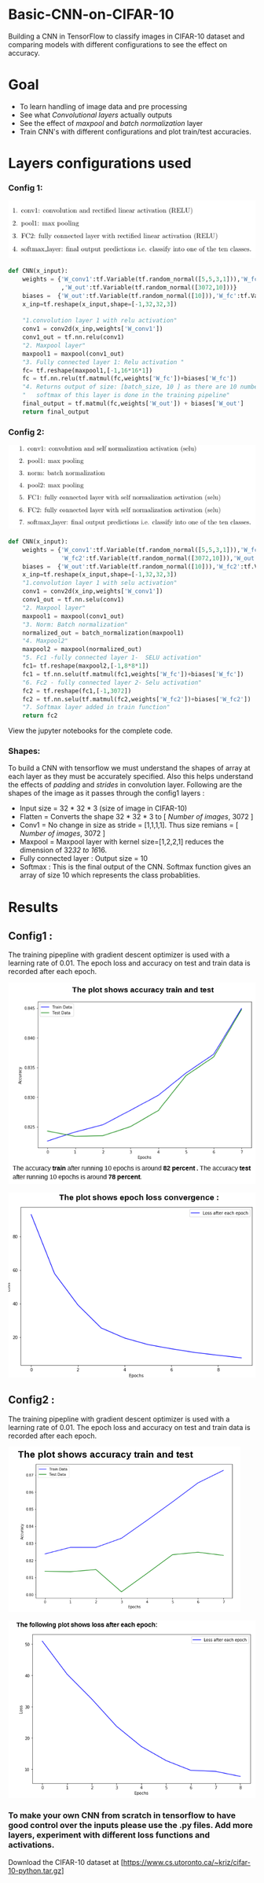 # Basic-CNN-on-CIFAR-10
Building a CNN in TensorFlow to classify images in CIFAR-10 dataset and comparing models with different configurations to see the effect on accuracy.

# Goal 
* To learn handling of image data and pre processing
* See what *Convolutional layers* actually outputs
* See the effect of *maxpool* and *batch normalization* layer
* Train CNN's with different configurations and plot train/test accuracies.

# Layers configurations used 
### Config 1:
![alt text](config1.png)

```python
def CNN(x_input):
    weights = {'W_conv1':tf.Variable(tf.random_normal([5,5,3,1])),'W_fc':tf.Variable(tf.random_normal([1*16*16,3072]))
               ,'W_out':tf.Variable(tf.random_normal([3072,10]))}
    biases =  {'W_out':tf.Variable(tf.random_normal([10])),'W_fc':tf.Variable(tf.random_normal([3072]))}
    x_inp=tf.reshape(x_input,shape=[-1,32,32,3])
    
    "1.convolution layer 1 with relu activation"
    conv1 = conv2d(x_inp,weights['W_conv1'])
    conv1_out = tf.nn.relu(conv1)
    "2. Maxpool layer"
    maxpool1 = maxpool(conv1_out)
    "3. Fully connected layer 1: Relu activation "
    fc= tf.reshape(maxpool1,[-1,16*16*1])
    fc = tf.nn.relu(tf.matmul(fc,weights['W_fc'])+biases['W_fc'])
    "4. Returns output of size: [batch_size, 10 ] as there are 10 number of classes"
    "   softmax of this layer is done in the training pipeline"
    final_output = tf.matmul(fc,weights['W_out']) + biases['W_out']
    return final_output
```


### Config 2:
![alt text](config2.png)

```python
def CNN(x_input):
    weights = {'W_conv1':tf.Variable(tf.random_normal([5,5,3,1])),'W_fc':tf.Variable(tf.random_normal([1*8*8,3072])),
               'W_fc2':tf.Variable(tf.random_normal([3072,10])),'W_out':tf.Variable(tf.random_normal([3072,10]))}
    biases =  {'W_out':tf.Variable(tf.random_normal([10])),'W_fc2':tf.Variable(tf.random_normal([10])),'W_fc':tf.Variable(tf.random_normal([3072]))}
    x_inp=tf.reshape(x_input,shape=[-1,32,32,3])
    "1.convolution layer 1 with selu activation"
    conv1 = conv2d(x_inp,weights['W_conv1'])
    conv1_out = tf.nn.selu(conv1)
    "2. Maxpool layer"
    maxpool1 = maxpool(conv1_out)
    "3. Norm: Batch normalization"
    normalized_out = batch_normalization(maxpool1)
    "4. Maxpool2"
    maxpool2 = maxpool(normalized_out)
    "5. Fc1 -fully connected layer 1-  SELU activation"
    fc1= tf.reshape(maxpool2,[-1,8*8*1])
    fc1 = tf.nn.selu(tf.matmul(fc1,weights['W_fc'])+biases['W_fc'])
    "6. Fc2 - fully connected layer 2- Selu activation"
    fc2 = tf.reshape(fc1,[-1,3072])
    fc2 = tf.nn.selu(tf.matmul(fc2,weights['W_fc2'])+biases['W_fc2'])
    "7. Softmax layer added in train function"
    return fc2
```
View the jupyter notebooks for the complete code.

### Shapes: 
To build a CNN with tensorflow we must understand the shapes of array at each layer as they must be accurately specified. Also this helps understand the effects of *padding* and *strides* in convolution layer. Following are the shapes of the image as it passes through the config1 layers : 
* Input size = 32 * 32 * 3   (size of image in CIFAR-10)
* Flatten = Converts the shape 32 * 32 * 3 to  [ *Number of images*, 3072 ]
* Conv1 = No change in size as stride = [1,1,1,1]. Thus size remians = [ *Number of images*, 3072 ]
* Maxpool = Maxpool layer with kernel size=[1,2,2,1] reduces the dimension of 32*32 to 16*16.
* Fully connected layer :  Output size = 10 
* Softmax : This is the final output of the CNN. Softmax function gives an array of size 10 which represents the class probablities.

# Results
## Config1 :
The training pipepline with gradient descent optimizer is used with a learning rate of 0.01. The epoch loss and accuracy on test and train data is recorded after each epoch. 

![alt text](results1.png)

![alt text](result1convergence.png)

## Config2 :
The training pipepline with gradient descent optimizer is used with a learning rate of 0.01. The epoch loss and accuracy on test and train data is recorded after each epoch. 


![alt text](results2.png)

![alt text](result2convergence.png)

### To make your own CNN from scratch in tensorflow to have good control over the inputs please use the .py files. Add more layers, experiment with different loss functions and activations.
Download the CIFAR-10 dataset at [https://www.cs.utoronto.ca/~kriz/cifar-10-python.tar.gz]
